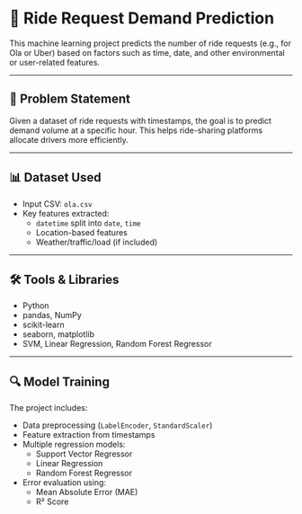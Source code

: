 # 🚕 Ride Request Demand Prediction

This machine learning project predicts the number of ride requests (e.g., for Ola or Uber) based on factors such as time, date, and other environmental or user-related features.

---

## 📌 Problem Statement

Given a dataset of ride requests with timestamps, the goal is to predict demand volume at a specific hour. This helps ride-sharing platforms allocate drivers more efficiently.

---

## 📊 Dataset Used

- Input CSV: `ola.csv`
- Key features extracted:
  - `datetime` split into `date`, `time`
  - Location-based features
  - Weather/traffic/load (if included)

---

## 🛠️ Tools & Libraries

- Python
- pandas, NumPy
- scikit-learn
- seaborn, matplotlib
- SVM, Linear Regression, Random Forest Regressor

---

## 🔍 Model Training

The project includes:
- Data preprocessing (`LabelEncoder`, `StandardScaler`)
- Feature extraction from timestamps
- Multiple regression models:
  - Support Vector Regressor
  - Linear Regression
  - Random Forest Regressor
- Error evaluation using:
  - Mean Absolute Error (MAE)
  - R² Score

